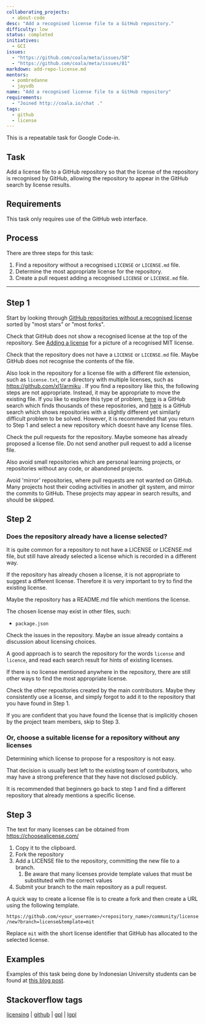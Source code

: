 ```yaml
---
collaborating_projects:
  - about-code
desc: "Add a recognised license file to a GitHub repository."
difficulty: low
status: completed
initiatives:
  - GCI
issues:
  - "https://github.com/coala/meta/issues/58"
  - "https://github.com/coala/meta/issues/81"
markdown: add-repo-license.md
mentors:
  - pombredanne
  - jayvdb
name: "Add a recognised license file to a GitHub repository"
requirements:
  - "Joined http://coala.io/chat ."
tags:
  - github
  - license
---
```

This is a repeatable task for Google Code-in.

## Task

Add a license file to a GitHub repository so that the license
of the repository is recognised by GitHub, allowing the repository
to appear in the GitHub search by license results.

## Requirements

This task only requires use of the GitHub web interface.

## Process

There are three steps for this task:

1. Find a repository without a recognised `LICENSE` or `LICENSE.md` file.
2. Determine the most appropriate license for the repository.
3. Create a pull request adding a recognised `LICENSE` or `LICENSE.md` file.

----

## Step 1

Start by looking through
[GitHub repositories without a recognised license](https://github.com/search?o=desc&q=-license%3Amit+-license%3Aapache-2.0+-license%3Absd-3-clause+-license%3Agpl+-license%3Acc+-license%3Algpl&s=stars&type=Repositories&utf8=%E2%9C%93)
sorted by "most stars" or "most forks".

Check that GitHub does not show a recognised license at the top of the repository.
See [Adding a license](https://help.github.com/articles/adding-a-license-to-a-repository/)
for a picture of a recognised MIT license.

Check that the repository does not have a `LICENSE` or `LICENSE.md` file.
Maybe GitHub does not recognise the contents of the file.

Also look in the repository for a license file with a different file extension,
such as `license.txt`, or a directory with multiple licenses,
such as https://github.com/xl1/armiku .
If you find a repository like this, the following steps are not appropriate.
Instead, it may be appropriate to move the existing file.
If you like to explore this type of problem,
[here](https://github.com/search?utf8=%E2%9C%93&q=-license%3Amit+-license%3Aapache-2.0+-license%3Absd-3-clause+-license%3Agpl+-license%3Acc+-license%3Algpl+path%3ALICENSE+license&type=Code)
is a GitHub search which finds thousands of these repositories, and
[here](https://github.com/search?utf8=%E2%9C%93&q=-license%3Amit+%22Permission+is+hereby+granted%2C+free+of+charge%2C+to+any+person+obtaining%22&type=Repositories)
is a GitHub search which shows repositories with a slightly different yet
similarly difficult problem to be solved.
However, it is recommended that you return to Step 1 and select a new repository
which doesnt have any license files.

Check the pull requests for the repository.
Maybe someone has already proposed a license file.
Do not send another pull request to add a license file.

Also avoid small repositories which are personal learning projects,
or repositories without any code, or abandoned projects.

Avoid 'mirror' repositories, where pull requests are not wanted on GitHub.
Many projects host their coding activities in another git system, and mirror
the commits to GitHub.  These projects may appear in search results, and
should be skipped.

## Step 2

### Does the repository already have a license selected?

It is quite common for a repository to not have a LICENSE or LICENSE.md
file, but still have already selected a license which is recorded
in a different way.

If the repository has already chosen a license, it is not appropriate
to suggest a different license.  Therefore it is very important to
try to find the existing license.

Maybe the repository has a README.md file which mentions the license.

The chosen license may exist in other files, such:
- `package.json`

Check the issues in the repository.
Maybe an issue already contains a discussion about licensing choices.

A good approach is to search the repository for the words `license`
and `licence`, and read each search result for hints of existing
licenses.

If there is no license mentioned anywhere in the repository,
there are still other ways to find the most appropriate license.

Check the other repositories created by the main contributors.
Maybe they consistently use a license, and simply forgot to add
it to the repository that you have found in Step 1.

If you are confident that you have found the license that is implicitly chosen
by the project team members, skip to Step 3.

### Or, choose a suitable license for a repository without any licenses

Determining which license to propose for a respository is not easy.

That decision is usually best left to the existing team of contributors,
who may have a strong preference that they have not disclosed publicly.

It is recommended that beginners go back to step 1 and find a different
repository that already mentions a specific license.

## Step 3

The text for many licenses can be obtained from https://choosealicense.com/

1. Copy it to the clipboard.
2. Fork the repository
3. Add a LICENSE file to the repository, committing the new file to a branch.
   1. Be aware that many licenses provide template values that must be substituted with the correct values
4. Submit your branch to the main repository as a pull request.

A quick way to create a license file is to create a fork and then create a URL
using the following template.

`https://github.com/<your_username>/<repository_name>/community/license/new?branch=license&template=mit`

Replace `mit` with the short license identifier that GitHub has allocated to the selected license.

## Examples

Examples of this task being done by Indonesian University students can be found at
[this blog post](https://github.com/BesutKode/BesutKode.github.io/blob/master/_posts/2016-11-01-31-october-elimination-results.md).

## Stackoverflow tags

[licensing](https://stackoverflow.com/questions/tagged/licensing) |
[github](https://stackoverflow.com/questions/tagged/github) |
[gpl](https://stackoverflow.com/questions/tagged/gpl) |
[lgpl](https://stackoverflow.com/questions/tagged/lgpl)
